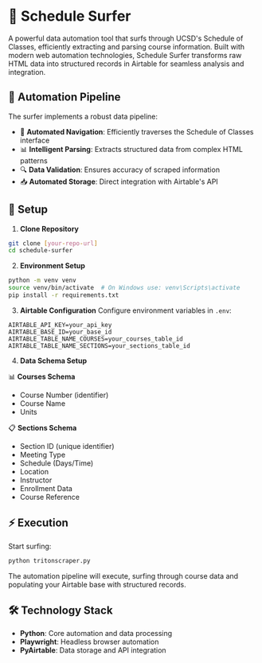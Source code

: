 # 🌊 Schedule Surfer

A powerful data automation tool that surfs through UCSD's Schedule of Classes, efficiently extracting and parsing course information. Built with modern web automation technologies, Schedule Surfer transforms raw HTML data into structured records in Airtable for seamless analysis and integration.

## 🔄 Automation Pipeline

The surfer implements a robust data pipeline:

- 🤖 **Automated Navigation**: Efficiently traverses the Schedule of Classes interface
- 📊 **Intelligent Parsing**: Extracts structured data from complex HTML patterns
- 🔍 **Data Validation**: Ensures accuracy of scraped information
- 📥 **Automated Storage**: Direct integration with Airtable's API

## 🚀 Setup

1. **Clone Repository**
```bash
git clone [your-repo-url]
cd schedule-surfer
```

2. **Environment Setup**
```bash
python -m venv venv
source venv/bin/activate  # On Windows use: venv\Scripts\activate
pip install -r requirements.txt
```

3. **Airtable Configuration**
Configure environment variables in `.env`:
```
AIRTABLE_API_KEY=your_api_key
AIRTABLE_BASE_ID=your_base_id
AIRTABLE_TABLE_NAME_COURSES=your_courses_table_id
AIRTABLE_TABLE_NAME_SECTIONS=your_sections_table_id
```

4. **Data Schema Setup**

📊 **Courses Schema**
- Course Number (identifier)
- Course Name
- Units

📋 **Sections Schema**
- Section ID (unique identifier)
- Meeting Type
- Schedule (Days/Time)
- Location
- Instructor
- Enrollment Data
- Course Reference

## ⚡ Execution

Start surfing:
```bash
python tritonscraper.py
```

The automation pipeline will execute, surfing through course data and populating your Airtable base with structured records.

## 🛠 Technology Stack

- **Python**: Core automation and data processing
- **Playwright**: Headless browser automation
- **PyAirtable**: Data storage and API integration
